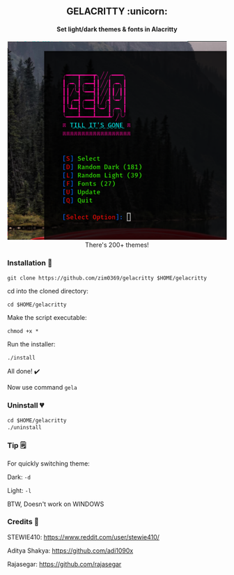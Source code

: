 <h2 align='center'>GELACRITTY :unicorn: </h1>
<h4 align='center'>Set light/dark themes & fonts in Alacritty</h1>

<p align='center'>
<img src="images/preview.png"
<strong>There's 200+ themes!</strong>
</p>

### Installation :arrow_down_small:

```
git clone https://github.com/zim0369/gelacritty $HOME/gelacritty
```
cd into the cloned directory:
```
cd $HOME/gelacritty
```
Make the script executable:
```
chmod +x *
```
Run the installer:
```
./install
```
All done! :heavy_check_mark:

Now use command `gela`

### Uninstall :broken_heart:
```
cd $HOME/gelacritty
./uninstall
```

### Tip :spiral_notepad:

For quickly switching theme:

Dark: `-d`

Light: `-l`

BTW, Doesn't work on WINDOWS

### Credits :hugs:

STEWIE410: https://www.reddit.com/user/stewie410/ 

Aditya Shakya: https://github.com/adi1090x 

Rajasegar: https://github.com/rajasegar
